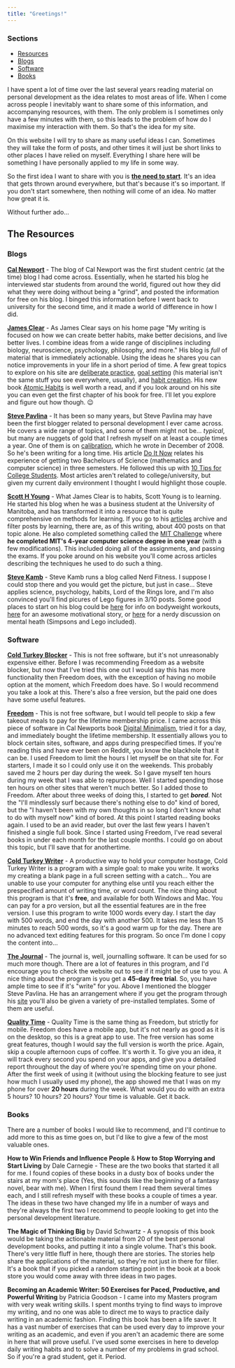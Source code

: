 ```yaml
---
title: "Greetings!"
---
```



### Sections
* [Resources](#the-resources)
* [Blogs](#blogs)
* [Software](#software)
* [Books](#books)

I have spent a lot of time over the last several years reading material on personal development as the idea relates to most areas of life. When I come across people I inevitably want to share some of this information, and accompanying resources, with them. The only problem is I sometimes only have a few minutes with them, so this leads to the problem of how do I maximise my interaction with them. So that's the idea for my site.

On this website I will try to share as many useful ideas I can. Sometimes they will take the form of posts, and other times it will just be short links to other places I have relied on myself. Everything I share here will be something I have personally applied to my life in some way.

So the first idea I want to share with you is **[the need to start](https://jamesclear.com/optimal)**. It's an idea that gets thrown around everywhere, but that's because it's so important. If you don't start somewhere, then nothing will come of an idea. No matter how great it is.

Without further ado...

## The Resources

### Blogs

**[Cal Newport](http://calnewport.com/about/)** - The blog of Cal Newport was the first student centric (at the time) blog I had come across. Essentially, when he started his blog he interviewed star students from around the world, figured out how they did what they were doing without being a "grind", and posted the information for free on his blog. I binged this information before I went back to university for the second time, and it made a world of difference in how I did.

**[James Clear](https://jamesclear.com/)** - As James Clear says on his home page "My writing is focused on how we can create better habits, make better decisions, and live better lives. I combine ideas from a wide range of disciplines including biology, neuroscience, psychology, philosophy, and more." His blog is *full* of material that is immediately actionable. Using the ideas he shares you can notice improvements in your life in a short period of time. A few great topics to explore on his site are [deliberate practice](https://jamesclear.com/deliberate-practice-theory), [goal setting](https://jamesclear.com/goal-setting) (his material isn't the same stuff you see everywhere, usually), and [habit creation](https://jamesclear.com/habits). His new book [Atomic Habits](https://jamesclear.com/atomic-habits) is well worth a read, and if you look around on his site you can even get the first chapter of his book for free. I'll let you explore and figure out how though. :wink:

**[Steve Pavlina](https://www.stevepavlina.com/)** - It has been so many years, but Steve Pavlina may have been the first blogger related to personal development I ever came across. He covers a wide range of topics, and some of them might not be... *typical*, but many are nuggets of gold that I refresh myself on at least a couple times a year. One of them is on [calibration](https://www.stevepavlina.com/blog/2008/12/calibration/), which he wrote in December of 2008. So he's been writing for a long time. His article [Do It Now](https://www.stevepavlina.com/blog/2005/11/do-it-now/) relates his experience of getting two Bachelours of Science (mathematics and computer science) in three semesters. He followed this up with [10 Tips for College Students](https://www.stevepavlina.com/blog/2006/05/10-tips-for-college-students/). Most articles aren't related to college/university, but given my current daily environment I thought I would highlight those couple.

**[Scott H Young](https://www.scotthyoung.com/blog/)** - What James Clear is to habits, Scott Young is to learning. He started his blog when he was a business student at the University of Manitoba, and has transformed it into a resource that is quite comprehensive on methods for learning. If you go to his [articles](https://www.scotthyoung.com/blog/browse/) archive and filter posts by learning, there are, as of this writing, about 400 posts on that topic alone. He also completed something called the [MIT Challenge](https://www.scotthyoung.com/blog/myprojects/mit-challenge-2/) where **he completed MIT's 4-year computer science degree in one year** (with a few modifications). This included doing all of the assignments, and passing the exams. If you poke around on his website you'll come across articles describing the techniques he used to do such a thing.

**[Steve Kamb](https://www.nerdfitness.com/)** - Steve Kamb runs a blog called Nerd Fitness. I suppose I could stop there and you would get the picture, but just in case... Steve applies science, psychology, habits, Lord of the Rings lore, and I'm also convinced you'll find picures of Lego figures in 3/10 posts. Some good places to start on his blog could be [here](https://www.nerdfitness.com/blog/beginner-body-weight-workout-burn-fat-build-muscle/) for info on bodyweight workouts, [here](https://www.nerdfitness.com/blog/female-powerlifters-meet-staci-ardison/) for an awesome motivational story, or [here](https://www.nerdfitness.com/blog/a-nerds-introduction-to-mental-health/) for a nerdy discussion on mental heath (Simpsons and Lego included).

### Software

**[Cold Turkey Blocker](https://getcoldturkey.com/)** - This is not free software, but it's not unreasonably expensive either. Before I was recommending Freedom as a website blocker, but now that I've tried this one out I would say this has more functionality then Freedom does, with the exception of having no mobile option at the moment, which Freedom does have. So I would recommend you take a look at this. There's also a free version, but the paid one does have some useful features.

**[Freedom](https://freedom.to)** - This is not free software, but I would tell people to skip a few takeout meals to pay for the lifetime membership price. I came across this piece of software in Cal Newports book [Digital Minimalism](http://calnewport.com/books/digital-minimalism/), tried it for a day, and immediately bought the lifetime membership. It essentially allows you to block certain sites, software, and apps during prespecified times. If you're reading this and have ever been on Reddit, you know the blackhole that it can be. I used Freedom to limit the hours I let myself be on that site for. For starters, I made it so I could only use it on the weekends. This probably saved me 2 hours per day during the week. So I gave myself ten hours during my week that I was able to repurpose. Well I started spending those ten hours on other sites that weren't much better. So I added those to Freedom. After about three weeks of doing this, I started to get ***bored***. Not the "I'll mindlessly surf because there's nothing else to do" kind of bored, but the "I haven't been with my own thoughts in so long I don't know what to do with myself now" kind of bored. At this point I started reading books again. I used to be an avid reader, but over the last few years I haven't finished a single full book. Since I started using Freedom, I've read several books in under each month for the last couple months. I could go on about this topic, but I'll save that for anothertime.

**[Cold Turkey Writer](https://getcoldturkey.com/writer/features/)** - A productive way to hold your computer hostage, Cold Turkey Writer is a program with a simple goal: to make you write. It works my creating a blank page in a full screen setting with a catch... You are unable to use your computer for anything else until you reach either the prespecified amount of writing time, or word count. The nice thing about this program is that it's **free**, and available for both Windows and Mac. You can pay for a pro version, but all the essential features are in the free version. I use this program to write 1000 words every day. I start the day with 500 words, and end the day with another 500. It takes me less than 15 minutes to reach 500 words, so it's a good warm up for the day. There are no advanced text editing features for this program. So once I'm done I copy the content into...

**[The Journal](http://www.davidrm.com/)** - The journal is, well, journalling software. It can be used for so much more though. There are a lot of features in this program, and I'd encourage you to check the website out to see if it might be of use to you. A nice thing about the program is you get a **45-day free trial**. So, you have ample time to see if it's "write" for you. Above I mentioned the blogger Steve Pavlina. He has an arrangement where if you get the program through his [site](https://www.stevepavlina.com/the-journal/) you'll also be given a variety of pre-installed templates. Some of them are useful.

**[Quality Time](http://www.qualitytimeapp.com/)** - Quality Time is the same thing as Freedom, but strictly for mobile. Freedom does have a mobile app, but it's not nearly as good as it is on the desktop, so this is a great app to use. The free version has some great features, though I would say the full version is worth the price. Again, skip a couple afternoon cups of coffee. It's worth it. To give you an idea, it will track every second you spend on your apps, and give you a detailed report throughout the day of where you're spending time on your phone. After the first week of using it (without using the blocking feature to see just how much I usually used my phone), the app showed me that I was on my phone for over **20 hours** during the week. What would you do with an extra 5 hours? 10 hours? 20 hours? Your time is valuable. Get it back.

### Books

There are a number of books I would like to recommend, and I'll continue to add more to this as time goes on, but I'd like to give a few of the most valuable ones.

**How to Win Friends and Influence People** & **How to Stop Worrying and Start Living** by Dale Carnegie - These are the two books that started it all for me. I found copies of these books in a dusty box of books under the stairs at my mom's place (Yes, this sounds like the beginning of a fantasy novel, bear with me). When I first found them I read them several times each, and I still refresh myself with these books a couple of times a year. The ideas in these two have changed my life in a number of ways and they're always the first two I recommend to people looking to get into the personal development literature.

**The Magic of Thinking Big** by David Schwartz - A synopsis of this book would be taking the actionable material from 20 of the best personal development books, and putting it into a single volume. That's this book. There's very little fluff in here, though there are stories. The stories help share the applications of the material, so they're not just in there for filler. It's a book that if you picked a random starting point in the book at a book store you would come away with three ideas in two pages.

**Becoming an Academic Writer: 50 Exercises for Paced, Productive, and Powerful Writing** by Patricia Goodson - I came into my Masters program with very weak writing skills. I spent months trying to find ways to improve my writing, and no one was able to direct me to ways to practice daily writing in an academic fashion. Finding this book has been a life saver. It has a vast number of exercises that can be used every day to improve your writing as an academic, and even if you aren't an academic there are some in here that will prove useful. I've used some exercises in here to develop daily writing habits and to solve a number of my problems in grad school. So if you're a grad student, get it. Period.
